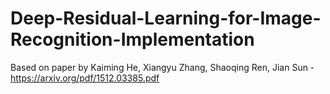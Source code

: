 # Deep-Residual-Learning-for-Image-Recognition-Implementation
Based on paper by Kaiming He, Xiangyu Zhang, Shaoqing Ren, Jian Sun - https://arxiv.org/pdf/1512.03385.pdf
